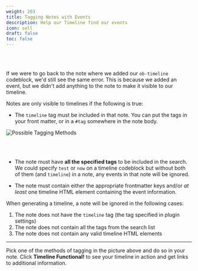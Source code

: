 ```yaml
---
weight: 203
title: Tagging Notes with Events
description: Help our Timeline find our events
icon: sell
draft: false
toc: false
---
```


<br></br>

If we were to go back to the note where we added our `ob-timeline` codeblock, we'd still see the same error. This is because we added an event, but we didn't add anything to the note to make it visible to our timeline.

Notes are only visible to timelines if the following is true:
- The `timeline` tag must be included in that note. You can put the tags in your front matter, or in a `#tag` somewhere in the note body.

![Possible Tagging Methods](/images/guides/simple_vertical/possible_tagging_methods.png)

<br></br>

- The note must have **all the specified tags** to be included in the search. We could specify `test` or `now` on a timeline codeblock but without both of them (and `timeline`) in a note, any events in that note will be ignored.

- The note must contain either the appropriate frontmatter keys and/or *at least* one timeline HTML element containing the event information.


When generating a timeline, a note will be ignored in the following cases:
1. The note does not have the `timeline` tag (the tag specified in plugin settings)
2. The note does not contain all the tags from the search list
3. The note does not contain any valid timeline HTML elements

---

Pick one of the methods of tagging in the picture above and do so in your note. Click **Timeline Functional!** to see your timeline in action and get links to additional information.
